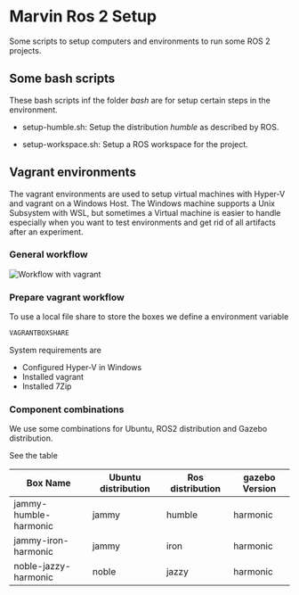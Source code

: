 # Marvin Ros 2 Setup

Some scripts to setup computers and environments to run some ROS 2 projects.

## Some bash scripts

These bash scripts inf the folder *bash* are for setup certain steps in the environment.

* setup-humble.sh: Setup the distribution *humble* as described by ROS.

* setup-workspace.sh: Setup a ROS workspace for the project.

## Vagrant environments

The vagrant environments are used to setup virtual machines with Hyper-V and vagrant on a Windows Host.
The Windows machine supports a Unix Subsystem with WSL, but sometimes a Virtual machine is easier to handle
especially when you want to test environments and get rid of all artifacts after an experiment.

### General workflow

<!-- 
``` plantuml

@startuml

:Setup a basic virtual machine with
the base installation need to start 
developing.;
:Generate a local **base box** from that 
virtual machine.
Virtual machine is obsolete afterwards.;
:Setup a development environment based 
on the intermediate **base box**.
This can be easier iterated;

@enduml

``` -->

![Workflow with vagrant](doc/vagrant-workflow.png)

### Prepare vagrant workflow

To use a local file share to store the boxes we define a environment variable 

``` cmd
VAGRANTBOXSHARE
``` 

System requirements are 

* Configured Hyper-V in Windows 
* Installed vagrant 
* Installed 7Zip


### Component combinations

We use some combinations for Ubuntu, ROS2 distribution and Gazebo distribution. 

See the table 

| Box Name | Ubuntu distribution | Ros distribution | gazebo Version |
|----------|---------------------|------------------|----------------|
| jammy-humble-harmonic | jammy | humble | harmonic |
| jammy-iron-harmonic | jammy | iron | harmonic |
| noble-jazzy-harmonic | noble | jazzy | harmonic |

